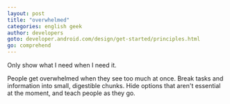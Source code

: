 ```yaml
---
layout: post
title: "overwhelmed"
categories: english geek
author: developers
goto: developer.android.com/design/get-started/principles.html
go: comprehend
---
```

Only show what I need when I need it.<!-- more --> 

People get overwhelmed when they see too much at once. Break tasks and information into small, digestible chunks. Hide options that aren't essential at the moment, and teach people as they go.
